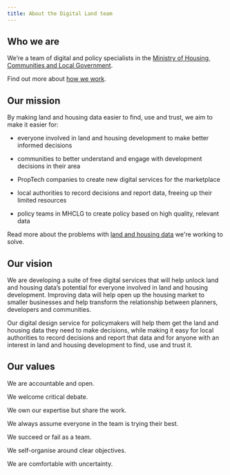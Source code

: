 ```yaml
---
title: About the Digital Land team
---
```


## Who we are
We’re a team of digital and policy specialists in the [Ministry of Housing, Communities and Local Government](https://www.gov.uk/government/organisations/ministry-of-housing-communities-and-local-government).

Find out more about [how we work](/about/how-we-work).

## Our mission
By making land and housing data easier to find, use and trust, we aim to make it easier for:

* everyone involved in land and housing development to make better informed decisions

* communities to better understand and engage with development decisions in their area

* PropTech companies to create new digital services for the marketplace

* local authorities to record decisions and report data, freeing up their limited resources

* policy teams in MHCLG to create policy based on high quality, relevant data

Read more about the problems with [land and housing data](https://digital-land.github.io/about/data/) we're working to solve.

## Our vision
We are developing a suite of free digital services that will help unlock land and housing data’s potential for everyone involved in land and housing development. Improving data will help open up the housing market to smaller businesses and help transform the relationship between planners, developers and communities.

Our digital design service for policymakers will help them get the land and housing data they need to make decisions, while making it easy for local authorities to record decisions and report that data and for anyone with an interest in land and housing development to find, use and trust it.

## Our values

We are accountable and open.

We welcome critical debate.

We own our expertise but share the work.

We always assume everyone in the team is trying their best.

We succeed or fail as a team.

We self-organise around clear objectives.

We are comfortable with uncertainty.
